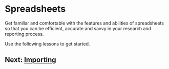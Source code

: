 # Spreadsheets
Get familiar and comfortable with the features and abilities of spreadsheets so that you can be efficient, accurate and savvy in your research and reporting process.

Use the following lessons to get started.

## Next: [Importing](01-importing.md)
